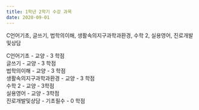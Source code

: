 ```yaml
---
title: 1학년 2학기 수강 과목
date: 2020-09-01
---
```


C언어기초, 글쓰기, 법학의이해, 생활속의지구과학과환경, 수학 2, 실용영어, 진로개발및상담

<!--more-->
C언어기초 - 교양 - 3 학점<br>
글쓰기 - 교양 - 3 학점<br>
법학의이해 - 교양 - 3 학점<br>
생활속의지구과학과환경 - 교양 - 3 학점<br>
수학 2 - 교양 - 3학점<br>
실용영어 - 교양 - 3학점<br>
진로개발및상담 - 기초필수 - 0 학점<br>